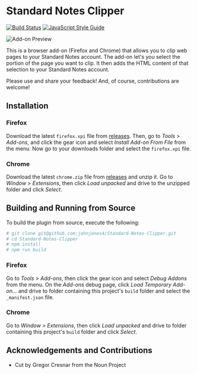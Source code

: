# Standard Notes Clipper

[![Build Status](https://travis-ci.org/johnjones4/Standard-Notes-Clipper.svg?branch=master)](https://travis-ci.org/johnjones4/Standard-Notes-Clipper)
[![JavaScript Style Guide](https://img.shields.io/badge/code_style-standard-brightgreen.svg)](https://standardjs.com)

![Add-on Preview](preview.gif)

This is a browser add-on (Firefox and Chrome) that allows you to clip web pages to your Standard Notes account. The add-on let's you select the portion of the page you want to clip. It then adds the HTML content of that selection to your Standard Notes account.

Please use and share your feedback! And, of course, contributions are welcome!  

## Installation

### Firefox

Download the latest `firefox.xpi` file from [releases](https://github.com/johnjones4/Standard-Notes-Clipper/releases). Then, go to _Tools_ > _Add-ons_, and click the gear icon and select _Install Add-on From File_ from the menu. Now go to your downloads folder and select the `firefox.xpi` file.

### Chrome

Download the latest `chrome.zip` file from [releases](https://github.com/johnjones4/Standard-Notes-Clipper/releases) and unzip it. Go to _Window_ > _Extensions_, then click _Load unpacked_ and drive to the unzipped folder and click _Select_.

## Building and Running from Source

To build the plugin from source, execute the following:

```bash
# git clone git@github.com:johnjones4/Standard-Notes-Clipper.git
# cd Standard-Notes-Clipper
# npm install
# npm run build
```

### Firefox

Go to _Tools_ > _Add-ons_, then click the gear icon and select _Debug Addons_ from the menu. On the _Add-ons_ debug page, click _Load Temporary Add-on..._ and drive to folder containing this project's `build` folder and select the `_manifest.json` file. 

### Chrome

Go to _Window_ > _Extensions_, then click _Load unpacked_ and drive to folder containing this project's `build` folder and click _Select_. 

## Acknowledgements and Contributions

* Cut by Gregor Cresnar from the Noun Project
